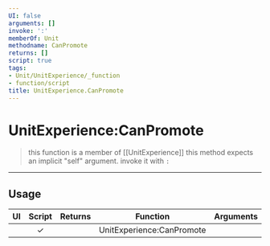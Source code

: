 ```yaml
---
UI: false
arguments: []
invoke: ':'
memberOf: Unit
methodname: CanPromote
returns: []
script: true
tags:
- Unit/UnitExperience/_function
- function/script
title: UnitExperience.CanPromote
---
```

# UnitExperience:CanPromote
> this function is a member of [[UnitExperience]]
> this method expects an implicit "self" argument. invoke it with `:`
-----
## Usage
|  UI | Script | Returns | Function | Arguments |
|:---:|:------:|-------:|:--------:|:---------|
| |✓||UnitExperience:CanPromote||
